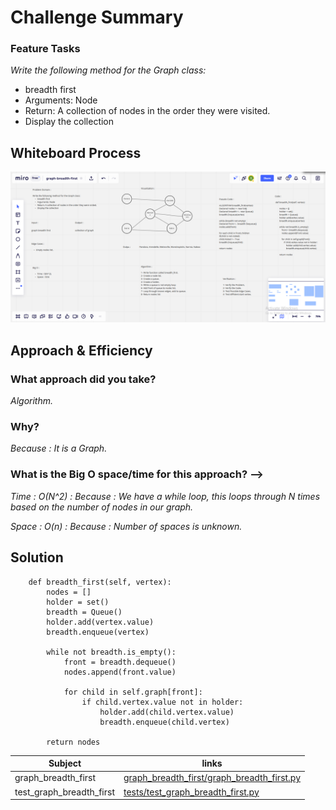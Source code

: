 # Challenge Summary

### Feature Tasks

*Write the following method for the Graph class:*

* breadth first
* Arguments: Node
* Return: A collection of nodes in the order they were visited.
* Display the collection

## Whiteboard Process

![Whiteboard Process](asset/graph-breadth-first.png)

## Approach & Efficiency

### What approach did you take?

*Algorithm.*

### Why?

*Because : It is a Graph.*

### What is the Big O space/time for this approach? -->

*Time : O(N^2) : Because : We have a while loop, this loops through N times based on the number of nodes in our graph.*

*Space : O(n) : Because : Number of spaces is unknown.*

## Solution

        def breadth_first(self, vertex):
            nodes = []
            holder = set()
            breadth = Queue()
            holder.add(vertex.value)
            breadth.enqueue(vertex)

            while not breadth.is_empty():
                front = breadth.dequeue()
                nodes.append(front.value)

                for child in self.graph[front]:
                    if child.vertex.value not in holder:
                        holder.add(child.vertex.value)
                        breadth.enqueue(child.vertex)

            return nodes

| Subject     | links |
| ----------- | ----------- |
| graph_breadth_first| [graph_breadth_first/graph_breadth_first.py](graph_breadth_first/graph_breadth_first.py) |
| test_graph_breadth_first | [tests/test_graph_breadth_first.py](tests/test_graph_breadth_first.py) |